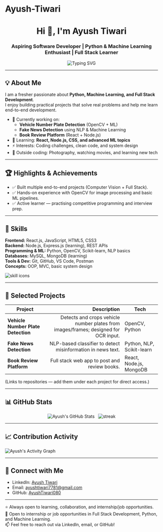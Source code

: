 # Ayush-Tiwari
<!-- Typing SVG / Header -->
<div align="center">
  <h1>Hi 👋, I'm Ayush Tiwari</h1>
  <h3>Aspiring Software Developer | Python & Machine Learning Enthusiast | Full Stack Learner</h3>
  <!-- Typing effect -->
  <img src="https://readme-typing-svg.herokuapp.com?font=Roboto+Mono&pause=1000&width=600&lines=I+build+projects+with+Python+%F0%9F%90%8D;Machine+Learning+%F0%9F%A4%96;Full+Stack+Development+%F0%9F%92%BB" alt="Typing SVG" />
</div>

---

## 💡 About Me
I am a fresher passionate about **Python, Machine Learning, and Full Stack Development**.  
I enjoy building practical projects that solve real problems and help me learn end-to-end development.

- 🔭 Currently working on:  
  - **Vehicle Number Plate Detection** (OpenCV + ML)  
  - **Fake News Detection** using NLP & Machine Learning  
  - **Book Review Platform** (React + Node.js)
- 🌱 Learning: **React, Node.js, CSS, and advanced ML topics**  
- ⚡ Interests: Coding challenges, clean code, and system design  
- 🎨 Outside coding: Photography, watching movies, and learning new tech

---

## 🏆 Highlights & Achievements
- ✅ Built multiple end-to-end projects (Computer Vision + Full Stack).  
- ✅ Hands-on experience with OpenCV for image processing and basic ML pipelines.  
- ✅ Active learner — practising competitive programming and interview prep.


---

## 🚀 Skills

**Frontend:** React.js, JavaScript, HTML5, CSS3  
**Backend:** Node.js, Express.js (learning), REST APIs  
**Programming & ML:** Python, OpenCV, Scikit-learn, NLP basics  
**Databases:** MySQL, MongoDB (learning)  
**Tools & Dev:** Git, GitHub, VS Code, Postman  
**Concepts:** OOP, MVC, basic system design

<p align="left">
  <img src="https://skillicons.dev/icons?i=python,js,html,css,react,nodejs,mysql,mongodb,git,vscode" alt="skill icons" />
</p>

---

## 📂 Selected Projects

| Project | Description | Tech |
|---|---:|---|
| **Vehicle Number Plate Detection** | Detects and crops vehicle number plates from images/frames; designed for OCR input. | OpenCV, Python |
| **Fake News Detection** | NLP-based classifier to detect misinformation in news text. | Python, NLP, Scikit-learn |
| **Book Review Platform** | Full stack web app to post and review books. | React, Node.js, MongoDB |

(Links to repositories — add them under each project for direct access.)

---

## 📊 GitHub Stats
<div align="center">
  <img src="https://github-readme-stats.vercel.app/api?username=AyushTiwariAcro&show_icons=true&theme=tokyonight" alt="Ayush's GitHub Stats" />
  &nbsp;
  <img src="https://github-readme-streak-stats.herokuapp.com/?user=AyushTiwariAcro&theme=tokyonight" alt="streak" />
</div>

---

## 📈 Contribution Activity

![Ayush's Activity Graph](https://github-readme-activity-graph.vercel.app/graph?username=AyushTiwari080&theme=radical)

---

## 🔗 Connect with Me
- LinkedIn: [Ayush Tiwari](https://www.linkedin.com/in/ayush-tiwari-074298216/)
- Email: [ayushtiwari7781@gmail.com](mailto:ayushtiwari7781@gmail.com)
- GitHub: [AyushTiwari080](https://github.com/AyushTiwari080)

---

⭐ Always open to learning, collaboration, and internship/job opportunities.  
💼 Open to internship or job opportunities in Full Stack Development, Python, and Machine Learning.  
📫 Feel free to reach out via LinkedIn, email, or GitHub!


